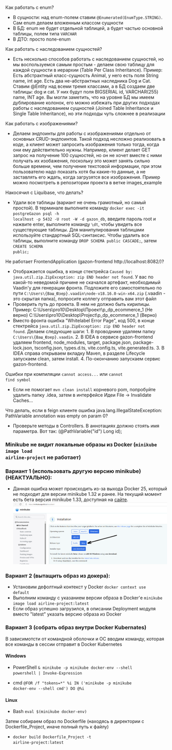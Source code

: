 Как работать с enum?

- В сущности: над enum-полем ставим <code>@Enumerated(EnumType.STRING)</code>. Сам enum делаем вложенным классом сущности
- В БД: enum не будет отдельной таблицей, а будет частью основной таблицы, полем типа <code>VARCHAR</code>
- В ДТО: просто поле-enum

Как работать с наследованием сущностей?

- Есть несколько способов работать с наследованием сущностей, но мы воспользуемся самым простым - делаем свою таблицу для каждой сущности в иерархии (Table Per Class Inheritance).
Пример: Есть абстрактный класс-сущность Animal, у него есть поля String name, int age. Есть два не-абстрактных наследника Dog и Cat. Ставим @Entity над всеми тремя классами, а в БД создаем две таблицы: dog и cat. У них будут поля BIGSERIAL id, VARCHAR(255) name, INT age. Вы могли заметить, что на уровне БД мы имеем дублирование колонок, его можно избежать при других подходах работы с наследованием сущностей (Joined Table Inheritance и Single Table Inheritance), но эти подходы чуть сложнее в реализации

Как работать с изображениями?
 
- Делаем эндпоинты для работы с изображениями отдельно от основных CRUD-эндпоинтов. Такой подход несложно реализовать в коде, а клиент может запросить изображения только тогда, когда они ему действительно нужны. Например, клиент делает GET запрос на получение 100 сущностей, но он не хочет вместе с ними получать их изобажения, поскольку это может занять сильно больше времени, чем получение текстовой информации, при этом пользователю надо показать хотя бы какие-то данные, а не заставлять его ждать, когда загрузятся все изображения. Пример можно посмотреть в репозитории проекта в ветке images_example

Накосячил с Liquibase, что делать?
- Удали все таблицы (вариант не очень грамотный, но самый простой). В терминале выполните команду <code>docker exec -it postgreGazon psql -h localhost -p 5432 -U root -W -d gazon_db</code>, введите пароль root  и нажвите enter, выполните команду <code>\dt</code>, чтобы увидеть все существующие таблицы. Для манипулирования таблицами используйте стандартный SQL-синтаксис. Чтобы удалить все таблицы, выполните команду <code>DROP SCHEMA public CASCADE;</code>, затем <code>CREATE SCHEMA public;</code>

Не работает FrontendApplication (gazon-frontend http://localhost:8082/)?
- Отображается ошибка, в конце стектрейса <code>Caused by: java.util.zip.ZipException: zip END header not found</code>. У вас по какой-то неведомой причине не скачался артефакт, необходимый Vaadin'у для генерации фронта. Подложите его самостоятельно по пути <code>C:\Users\\{Ваш_Юзер}.vaadin\node-v18.16.0-win-x64.zip</code> (.vaadin - это скрытая папка), попросите коллегу отправить вам этот файл
- Проверить путь до проекта. В нем не должно быть кирилицы. Пример:
  C:\Users\pro10\Desktop\Проект\p_dp_ecommerce_1   (Не верно)
  C:\Users\pro10\Desktop\Project\p_dp_ecommerce_1  (Верно)
- Вместо фронта ошибка "Whitelabel Error Page", код 500, в конце стектрейса <code>java.util.zip.ZipException: zip END header not found</code>. Делаем следующие шаги: 1. В проводнике удаляем папку <code>C:\Users\\{Ваш_Юзер}\.vaadin</code>. 2. В IDEA в сервисе gazon-frontend удаляем frontend, node_modules, target, package.json, package-lock.json, tsconfig.json, types.d.ts, vite.config.ts, vite.generated.ts. 3. В IDEA справа открываем вкладку Maven, в разделе Lifecycle запускаем clean, затем install. 4. По-окончанию запускаем сервис gazon-frontend.

Ошибки при компиляции <code>cannot access...</code> или <code>cannot find symbol</code>
- Если не помогает <code>mvn clean install</code> корневого pom, попробуйте удалить папку .idea, затем в интерфейсе Идеи File -> Invalidate Caches...

Что делать, если в feign клиенте ошибка java.lang.IllegalStateException: PathVariable annotation was empty on param 0?
- Проверьте методы в Controllers. В аннотациях должно стоять имя параметра. Вот так: (@PathVariable("id") Long id);

### Minikube не видит локальные образы из Docker (<code>minikube image load airline-project</code> не работает)
### Вариант 1 (использовать другую версию minikube) (НЕАКТУАЛЬНО):
- Данная ошибка может происходить из-за выхода Docker 25, который не подходит для версии minikube 1.32 и ранее. На текущий момент есть бета версия minikube 1.33, доступная на [сайте](https://minikube.sigs.k8s.io/docs/start/).
![image](./images/minikube_beta.png)

### Вариант 2 (вытащить образ из докера):
- Установим дефолтный контекст у Docker <code>docker context use default</code>
- Выполним команду с указанием версии образа в Docker'е <code>minikube image load airline-project:latest</code>
- Если образ успешно загрузился, в описании Deployment модуля вместо "latest" указать версию образа из Docker

### Вариант 3 (собрать образ внутри Docker Kubernates)
В зависимотсти от командной оболочки и ОС вводим команду, которая все команды в сессии отправит в Docker Kubernetes

#### Windows

- PowerShell
  <code>& minikube -p minikube docker-env --shell powershell | Invoke-Expression</code>

- cmd
  <code>@FOR /f "tokens=*" %i IN ('minikube -p minikube docker-env --shell cmd') DO @%i</code>

#### Linux
- Bash <code>eval $(minikube docker-env)</code>

Затем собираем образ по Dockerfile (находясь в директории с Dockerfile_Project, иначе полный путь к файлу)
- <code>docker build Dockerfile_Project -t airline-project:latest</code>